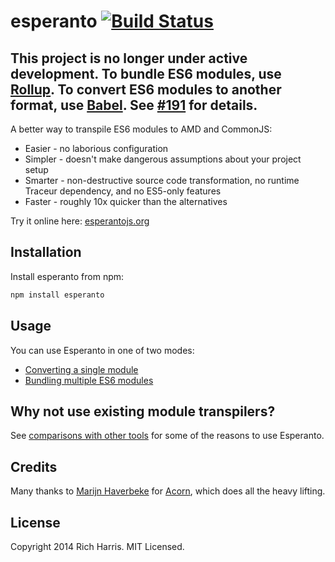 # esperanto [![Build Status](https://travis-ci.org/esperantojs/esperanto.svg?branch=master)](https://travis-ci.org/esperantojs/esperanto)

## This project is no longer under active development. To bundle ES6 modules, use [Rollup](https://github.com/rollup/rollup). To convert ES6 modules to another format, use [Babel](https://babeljs.io/docs/usage/modules/). See [#191](https://github.com/esperantojs/esperanto/pull/191) for details.

A better way to transpile ES6 modules to AMD and CommonJS:

* Easier - no laborious configuration
* Simpler - doesn't make dangerous assumptions about your project setup
* Smarter - non-destructive source code transformation, no runtime Traceur dependency, and no ES5-only features
* Faster - roughly 10x quicker than the alternatives

Try it online here: [esperantojs.org](http://esperantojs.org)

## Installation

Install esperanto from npm:

```bash
npm install esperanto
```

## Usage

You can use Esperanto in one of two modes:

* [Converting a single module](https://github.com/esperantojs/esperanto/wiki/Converting-a-single-module)
* [Bundling multiple ES6 modules](https://github.com/esperantojs/esperanto/wiki/Bundling-multiple-ES6-modules)


## Why not use existing module transpilers?

See [comparisons with other tools](https://github.com/esperantojs/esperanto/wiki/Comparisons-with-other-tools) for some of the reasons to use Esperanto.


## Credits

Many thanks to [Marijn Haverbeke](http://marijnhaverbeke.nl/) for [Acorn](https://github.com/marijnh/acorn), which does all the heavy lifting.


## License

Copyright 2014 Rich Harris. MIT Licensed.
